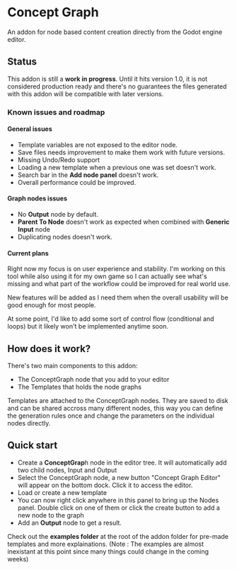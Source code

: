 # Concept Graph

An addon for node based content creation directly from the Godot engine editor.

## Status

This addon is still a **work in progress**. Until it hits version 1.0, it is not
considered production ready and there's no guarantees the files generated with
this addon will be compatible with later versions.


### Known issues and roadmap

#### General issues
+ Template variables are not exposed to the editor node.
+ Save files needs improvement to make them work with future versions.
+ Missing Undo/Redo support
+ Loading a new template when a previous one was set doesn't work.
+ Search bar in the **Add node panel** doesn't work.
+ Overall performance could be improved.

#### Graph nodes issues
+ No **Output** node by default.
+ **Parent To Node** doesn't work as expected when combined with **Generic Input**
  node
+ Duplicating nodes doesn't work.

#### Current plans

Right now my focus is on user experience and stability. I'm working on this tool
while also using it for my own game so I can actually see what's missing and
what part of the workflow could be improved for real world use.

New features will be added as I need them when the overall usability will be
good enough for most people.

At some point, I'd like to add some sort of control flow (conditional and loops)
but it likely won't be implemented anytime soon.


## How does it work?

There's two main components to this addon:
+ The ConceptGraph node that you add to your editor
+ The Templates that holds the node graphs

Templates are attached to the ConceptGraph nodes. They are saved to disk and can
be shared accross many different nodes, this way you can define the generation
rules once and change the parameters on the individual nodes directly.


## Quick start

+ Create a **ConceptGrap**h node in the editor tree. It will automatically add
two child nodes, Input and Output
+ Select the ConceptGraph node, a new button "Concept Graph Editor" will appear
on the bottom dock. Click it to access the editor.
+ Load or create a new template
+ You can now right click anywhere in this panel to bring up the Nodes panel.
Double click on one of them or click the create button to add a new node to the
graph
+ Add an **Output** node to get a result.

Check out the **examples folder** at the root of the addon folder for pre-made
templates and more explainations. (Note : The examples are almost inexistant at
this point since many things could change in the coming weeks)


